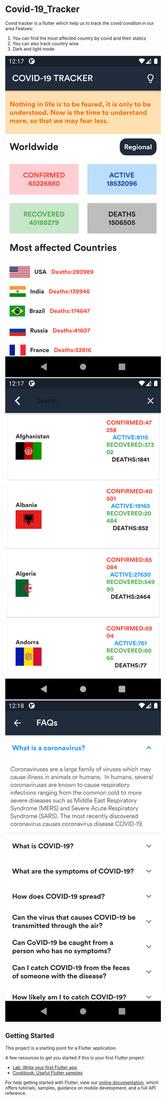 # Covid-19_Tracker
Covid tracker is a flutter which help us to track the covid conditon in our area 
Featues:
1. You can find the most affected country by covid and their statics
2. You can also track country wise
3. Dark and light mode

![](https://raw.githubusercontent.com/Thevinaypatwal/Covid-19_Tracker/main/Screenshot_1607021234.png)
![](https://raw.githubusercontent.com/Thevinaypatwal/Covid-19_Tracker/main/Screenshot_1607021269.png)
![](https://raw.githubusercontent.com/Thevinaypatwal/Covid-19_Tracker/main/Screenshot_1607021283.png)

## Getting Started

This project is a starting point for a Flutter application.

A few resources to get you started if this is your first Flutter project:

- [Lab: Write your first Flutter app](https://flutter.dev/docs/get-started/codelab)
- [Cookbook: Useful Flutter samples](https://flutter.dev/docs/cookbook)

For help getting started with Flutter, view our
[online documentation](https://flutter.dev/docs), which offers tutorials,
samples, guidance on mobile development, and a full API reference.

